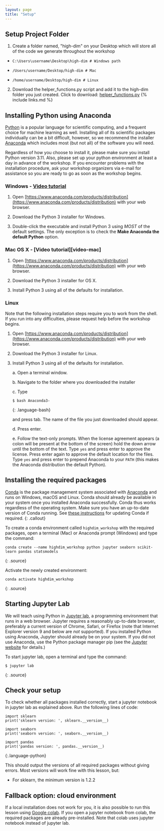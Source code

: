 ```yaml
---
layout: page
title: "Setup"
---
```


## Setup Project Folder
1. Create a folder named, "high-dim" on your Desktop which will store all of the code we generate throughout the workshop

- `C:\Users\username\Desktop\high-dim # Windows path`

- `/Users/username/Desktop/high-dim # Mac`

- `/home/username/Desktop/high-dim # Linux`

2. Download the helper_functions.py script and add it to the high-dim folder you just created.
Click to download: [helper_functions.py](/code/helper_functions.py)
{% include links.md %}



## Installing Python using Anaconda

[Python](https://python.org/) is a popular language for scientific computing, and a frequent choice
for machine learning as well. Installing all of its scientific packages
individually can be a bit difficult, however, so we recommend the installer [Anaconda](https://www.anaconda.com/products/individual)
which includes most (but not all) of the software you will need.

Regardless of how you choose to install it, please make sure you install Python
version 3.11. Also, please set up your python environment at
least a day in advance of the workshop.  If you encounter problems with the
installation procedure, ask your workshop organizers via e-mail for assistance so
you are ready to go as soon as the workshop begins.

### Windows - [Video tutorial](https://www.youtube.com/watch?v=xxQ0mzZ8UvA)

1. Open [https://www.anaconda.com/products/distribution](https://www.anaconda.com/products/distribution)
   with your web browser.

2. Download the Python 3 installer for Windows.

3. Double-click the executable and install Python 3 using _MOST_ of the
   default settings. The only exception is to check the
   **Make Anaconda the default Python** option.

### Mac OS X - [Video tutorial][video-mac]

1. Open [https://www.anaconda.com/products/distribution](https://www.anaconda.com/products/distribution)
   with your web browser.

2. Download the Python 3 installer for OS X.

3. Install Python 3 using all of the defaults for installation.

### Linux

Note that the following installation steps require you to work from the shell.
If you run into any difficulties, please request help before the workshop begins.

1.  Open [https://www.anaconda.com/products/distribution](https://www.anaconda.com/products/distribution) with your web browser.

2.  Download the Python 3 installer for Linux.

3.  Install Python 3 using all of the defaults for installation.

    a.  Open a terminal window.

    b.  Navigate to the folder where you downloaded the installer

    c.  Type

    ~~~
    $ bash Anaconda3-
    ~~~
    {: .language-bash}

    and press tab.  The name of the file you just downloaded should appear.

    d.  Press enter.

    e.  Follow the text-only prompts.  When the license agreement appears (a colon
        will be present at the bottom of the screen) hold the down arrow until the
        bottom of the text. Type `yes` and press enter to approve the license. Press
        enter again to approve the default location for the files. Type `yes` and
        press enter to prepend Anaconda to your `PATH` (this makes the Anaconda
        distribution the default Python).

## Installing the required packages

[Conda](https://docs.conda.io/projects/conda/en/latest/) is the package management system associated with [Anaconda](https://anaconda.org) and runs on Windows, macOS and Linux.
Conda should already be available in your system once you installed Anaconda successfully. Conda thus works regardless of the operating system.
Make sure you have an up-to-date version of Conda running.
See [these instructions](https://docs.anaconda.com/anaconda/install/update-version/) for updating Conda if required.
{: .callout}

To create a conda environment called `highdim_workshop` with the required packages, open a terminal (Mac) or Anaconda prompt (Windows) and type the command:
~~~
conda create --name highdim_workshop python jupyter seaborn scikit-learn pandas statsmodels 
~~~
{: .source}

Activate the newly created environment:
~~~
conda activate highdim_workshop
~~~
{: .source}

## Starting Jupyter Lab

We will teach using Python in [Jupyter lab](http://jupyter.org/), a
programming environment that runs in a web browser. Jupyter requires a reasonably
up-to-date browser, preferably a current version of Chrome, Safari, or Firefox
(note that Internet Explorer version 9 and below are *not* supported). If you
installed Python using Anaconda, Jupyter should already be on your system. If
you did not use Anaconda, use the Python package manager pip
(see the [Jupyter website](http://jupyter.readthedocs.io/en/latest/install.html#optional-for-experienced-python-developers-installing-jupyter-with-pip) for details.)

To start jupyter lab, open a terminal and type the command:

~~~
$ jupyter lab
~~~
{: .source}

## Check your setup
To check whether all packages installed correctly, start a jupyter notebook in jupyter lab as
explained above. Run the following lines of code:
~~~
import sklearn
print('sklearn version: ', sklearn.__version__)

import seaborn
print('seaborn version: ', seaborn.__version__)

import pandas
print('pandas version: ', pandas.__version__)
~~~
{:.language-python}

This should output the versions of all required packages without giving errors.
Most versions will work fine with this lesson, but:
- For sklearn, the minimum version is 1.2.2

## Fallback option: cloud environment
If a local installation does not work for you, it is also possible to run this lesson using [Google colab](https://colab.research.google.com/). If you open a jupyter notebook from colab, the required packages are already pre-installed. Note that colab uses jupyter notebook instead of jupyter lab.
